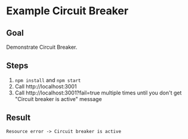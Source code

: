 # Example Circuit Breaker

## Goal

Demonstrate Circuit Breaker.

## Steps

1. `npm install` and `npm start`
2. Call http://localhost:3001
3. Call http://localhost:3001?fail=true multiple times until you don't get "Circuit breaker is active" message

## Result

```
Resource error -> Circuit breaker is active
```

